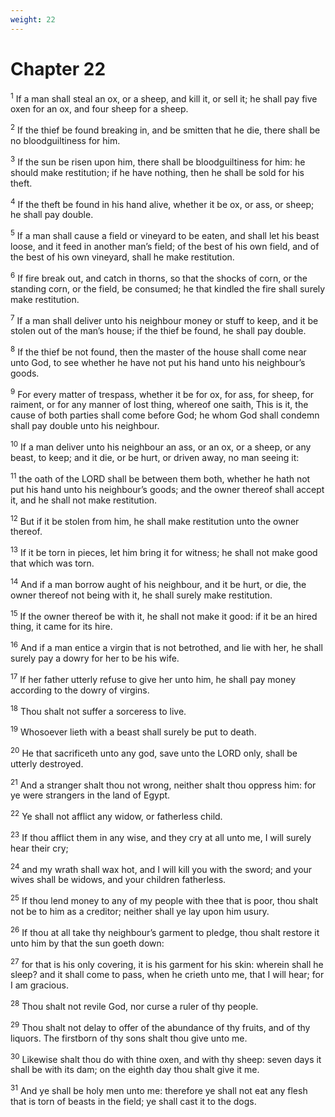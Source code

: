 ```yaml
---
weight: 22
---
```


# Chapter 22

<sup>1</sup> If a man shall steal an ox, or a sheep, and kill it, or sell it; he shall pay five oxen for an ox, and four sheep for a sheep. 

<sup>2</sup> If the thief be found breaking in, and be smitten that he die, there shall be no bloodguiltiness for him. 

<sup>3</sup> If the sun be risen upon him, there shall be bloodguiltiness for him: he should make restitution; if he have nothing, then he shall be sold for his theft. 

<sup>4</sup> If the theft be found in his hand alive, whether it be ox, or ass, or sheep; he shall pay double. 

<sup>5</sup> If a man shall cause a field or vineyard to be eaten, and shall let his beast loose, and it feed in another man’s field; of the best of his own field, and of the best of his own vineyard, shall he make restitution. 

<sup>6</sup> If fire break out, and catch in thorns, so that the shocks of corn, or the standing corn, or the field, be consumed; he that kindled the fire shall surely make restitution. 

<sup>7</sup> If a man shall deliver unto his neighbour money or stuff to keep, and it be stolen out of the man’s house; if the thief be found, he shall pay double. 

<sup>8</sup> If the thief be not found, then the master of the house shall come near unto God, to see whether he have not put his hand unto his neighbour’s goods. 

<sup>9</sup> For every matter of trespass, whether it be for ox, for ass, for sheep, for raiment, or for any manner of lost thing, whereof one saith, This is it, the cause of both parties shall come before God; he whom God shall condemn shall pay double unto his neighbour. 

<sup>10</sup> If a man deliver unto his neighbour an ass, or an ox, or a sheep, or any beast, to keep; and it die, or be hurt, or driven away, no man seeing it: 

<sup>11</sup> the oath of the LORD shall be between them both, whether he hath not put his hand unto his neighbour’s goods; and the owner thereof shall accept it, and he shall not make restitution. 

<sup>12</sup> But if it be stolen from him, he shall make restitution unto the owner thereof. 

<sup>13</sup> If it be torn in pieces, let him bring it for witness; he shall not make good that which was torn. 

<sup>14</sup> And if a man borrow aught of his neighbour, and it be hurt, or die, the owner thereof not being with it, he shall surely make restitution. 

<sup>15</sup> If the owner thereof be with it, he shall not make it good: if it be an hired thing, it came for its hire. 

<sup>16</sup> And if a man entice a virgin that is not betrothed, and lie with her, he shall surely pay a dowry for her to be his wife. 

<sup>17</sup> If her father utterly refuse to give her unto him, he shall pay money according to the dowry of virgins. 

<sup>18</sup> Thou shalt not suffer a sorceress to live. 

<sup>19</sup> Whosoever lieth with a beast shall surely be put to death. 

<sup>20</sup> He that sacrificeth unto any god, save unto the LORD only, shall be utterly destroyed. 

<sup>21</sup> And a stranger shalt thou not wrong, neither shalt thou oppress him: for ye were strangers in the land of Egypt. 

<sup>22</sup> Ye shall not afflict any widow, or fatherless child. 

<sup>23</sup> If thou afflict them in any wise, and they cry at all unto me, I will surely hear their cry; 

<sup>24</sup> and my wrath shall wax hot, and I will kill you with the sword; and your wives shall be widows, and your children fatherless. 

<sup>25</sup> If thou lend money to any of my people with thee that is poor, thou shalt not be to him as a creditor; neither shall ye lay upon him usury. 

<sup>26</sup> If thou at all take thy neighbour’s garment to pledge, thou shalt restore it unto him by that the sun goeth down: 

<sup>27</sup> for that is his only covering, it is his garment for his skin: wherein shall he sleep? and it shall come to pass, when he crieth unto me, that I will hear; for I am gracious. 

<sup>28</sup> Thou shalt not revile God, nor curse a ruler of thy people. 

<sup>29</sup> Thou shalt not delay to offer of the abundance of thy fruits, and of thy liquors. The firstborn of thy sons shalt thou give unto me. 

<sup>30</sup> Likewise shalt thou do with thine oxen, and with thy sheep: seven days it shall be with its dam; on the eighth day thou shalt give it me. 

<sup>31</sup> And ye shall be holy men unto me: therefore ye shall not eat any flesh that is torn of beasts in the field; ye shall cast it to the dogs. 


